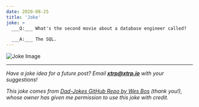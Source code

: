 ```yaml
---
date: 2020-08-25
title: 'Joke'
joke: >
  ___Q:___ What's the second movie about a database engineer called?
  
  ___A:___ The SQL.
---
```


![Joke Image](https://private.xtrp.io/projects/DailyDeveloperJokes/public_image_server/images/5e1258b2d77d4.png)

---
*Have a joke idea for a future post? Email **[xtrp@xtrp.io](mailto:xtrp@xtrp.io)** with your suggestions!*

*This joke comes from [Dad-Jokes GitHub Repo by Wes Bos](https://github.com/wesbos/dad-jokes) (thank you!), whose owner has given me permission to use this joke with credit.*

<!-- 
Joke text:
**Q:** What's the second movie about a database engineer called?

**A:** The SQL.
 -->

